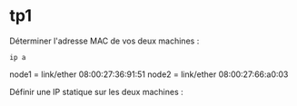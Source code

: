 # tp1

Déterminer l'adresse MAC de vos deux machines :

```ip a```

node1 = link/ether 08:00:27:36:91:51
node2 = link/ether 08:00:27:66:a0:03


Définir une IP statique sur les deux machines :
